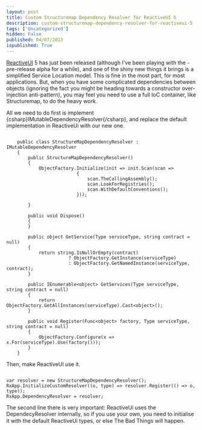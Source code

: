 ```yaml
---
layout: post
title: Custom Structuremap Dependency Resolver for ReactiveUI 5
description: custom-structuremap-dependency-resolver-for-reactiveui-5
tags: ['Uncategorized']
hidden: False
published: 04/07/2013
ispublished: True
---
```

<a title="ReactiveUI" href="http://reactiveui.net" target="_blank">ReactiveUI</a> 5 has just been released (although I've been playing with the -pre-release alpha for a while), and one of the shiny new things it brings is a simplified Service Location model. This is fine in the most part, for most applications. But, when you have some complicated dependencies between objects (ignoring the fact you might be heading towards a constructor over-injection anti-pattern), you may feel you need to use a full IoC container, like Structuremap, to do the heavy work.

All we need to do first is implement {csharp}IMutableDependencyResolver{/csharp}, and replace the default implementation in ReactiveUi with our new one.

<pre><code>
    public class StructureMapDependencyResolver : IMutableDependencyResolver
    {
        public StructureMapDependencyResolver()
        {
            ObjectFactory.Initialize(init =&gt; init.Scan(scan =&gt;
                          {
                              scan.TheCallingAssembly();
                              scan.LookForRegistries();
                              scan.WithDefaultConventions();
                          }));

        }

        public void Dispose()
        {
        }

        public object GetService(Type serviceType, string contract = null)
        {
            return string.IsNullOrEmpty(contract)
                       ? ObjectFactory.GetInstance(serviceType)
                       : ObjectFactory.GetNamedInstance(serviceType, contract);
        }

        public IEnumerable&lt;object&gt; GetServices(Type serviceType, string contract = null)
        {
            return ObjectFactory.GetAllInstances(serviceType).Cast&lt;object&gt;();
        }

        public void Register(Func&lt;object&gt; factory, Type serviceType, string contract = null)
        {
            ObjectFactory.Configure(x =&gt; x.For(serviceType).Use(factory()));
        }
    }
</code></pre>

Then, make ReactiveUI use it.
<pre><code>
var resolver = new StructureMapDependencyResolver();
RxApp.InitializeCustomResolver((o, type) =&gt; resolver.Register(() =&gt; o, type));
RxApp.DependencyResolver = resolver;
</code></pre>
The second line there is very important: ReactiveUi uses the DependecyResolver internally, so if you use your own, you need to initialise it with the default ReactiveUi types, or else The Bad Things will happen.
